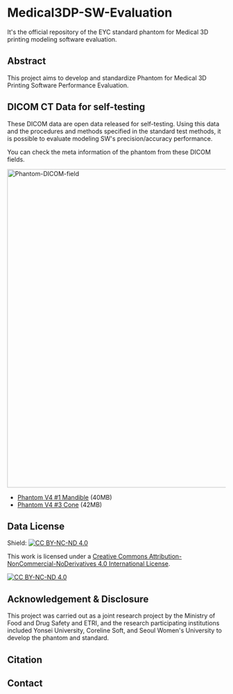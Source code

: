 # Medical3DP-SW-Evaluation

It's the official repository of the EYC standard phantom for Medical 3D printing modeling software evaluation.

## Abstract

This project aims to develop and standardize Phantom for Medical 3D Printing Software Performance Evaluation.

## DICOM CT Data for self-testing 

These DICOM data are open data released for self-testing. Using this data and the procedures and methods specified in the standard test methods, it is possible to evaluate modeling SW's precision/accuracy performance.

You can check the meta information of the phantom from these DICOM fields.

<img width="735" alt="Phantom-DICOM-field" src="https://github.com/hollobit/Medical3DP-SW-Evaluation/assets/998803/1b322f15-b842-4d7c-9b0c-6ef26b454c84">

* [Phantom V4 #1 Mandible](/DICOM/Phantom_V4_1_Mandible) (40MB)
* [Phantom V4 #3 Cone](/DICOM/Phantom_V4_3_Cone) (42MB)

## Data License

Shield: [![CC BY-NC-ND 4.0][cc-by-nc-nd-shield]][cc-by-nc-nd]

This work is licensed under a
[Creative Commons Attribution-NonCommercial-NoDerivatives 4.0 International License][cc-by-nc-nd].

[![CC BY-NC-ND 4.0][cc-by-nc-nd-image]][cc-by-nc-nd]

[cc-by-nc-nd]: http://creativecommons.org/licenses/by-nc-nd/4.0/
[cc-by-nc-nd-image]: https://licensebuttons.net/l/by-nc-nd/4.0/88x31.png
[cc-by-nc-nd-shield]: https://img.shields.io/badge/License-CC%20BY--NC--ND%204.0-lightgrey.svg

## Acknowledgement & Disclosure

This project was carried out as a joint research project by the Ministry of Food and Drug Safety and ETRI, and the research participating institutions included Yonsei University, Coreline Soft, and Seoul Women's University to develop the phantom and standard. 

## Citation

## Contact 

